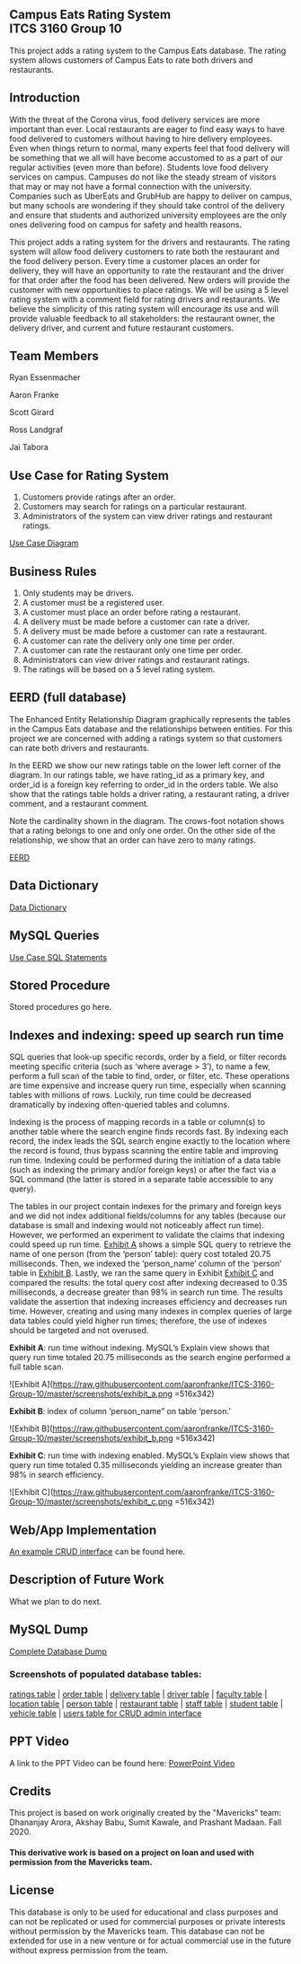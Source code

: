 ## Campus Eats Rating System<br>ITCS 3160 Group 10

This project adds a rating system to the Campus Eats database. The rating system allows customers of Campus Eats to rate both drivers and restaurants.

## Introduction

With the threat of the Corona virus, food delivery services are more important than ever. Local restaurants are eager to find easy ways to have food delivered to customers without having to hire delivery employees. Even when things return to normal, many experts feel that food delivery will be something that we all will have become accustomed to as a part of our regular activities (even more than before). Students love food delivery services on campus. Campuses do not like the steady stream of visitors that may or may not have a formal connection with the university. Companies such as UberEats and GrubHub are happy to deliver on campus, but many schools are wondering if they should take control of the delivery and ensure that students and authorized university employees are the only ones delivering food on campus for safety and health reasons.

This project adds a rating system for the drivers and restaurants. The rating system will allow food delivery customers to rate both the restaurant and the food delivery person. Every time a customer places an order for delivery, they will have an opportunity to rate the restaurant and the driver for that order after the food has been delivered. New orders will provide the customer with new opportunities to place ratings. We will be using a 5 level rating system with a comment field for rating drivers and restaurants. We believe the simplicity of this rating system will encourage its use and will provide valuable feedback to all stakeholders: the restaurant owner, the delivery driver, and current and future restaurant customers.

## Team Members

Ryan Essenmacher

Aaron Franke

Scott Girard

Ross Landgraf

Jai Tabora

## Use Case for Rating System

1. Customers provide ratings after an order.
2. Customers may search for ratings on a particular restaurant.
3. Administrators of the system can view driver ratings and restaurant ratings.

[Use Case Diagram](https://github.com/aaronfranke/ITCS-3160-Group-10/blob/master/images/rating_system_use_case.png)

## Business Rules

1. Only students may be drivers.
2. A customer must be a registered user.
3. A customer must place an order before rating a restaurant.
4. A delivery must be made before a customer can rate a driver.
5. A delivery must be made before a customer can rate a restaurant.
6. A customer can rate the delivery only one time per order.
7. A customer can rate the restaurant only one time per order.
8. Administrators can view driver ratings and restaurant ratings.
9. The ratings will be based on a 5 level rating system.

## EERD (full database)

The Enhanced Entity Relationship Diagram graphically represents the tables in the Campus Eats database and the relationships between entities. For this project we are concerned with adding a ratings system so that customers can rate both drivers and restaurants.

In the EERD we show our new ratings table on the lower left corner of the diagram. In our ratings table, we have rating_id as a primary key, and order_id is a foreign key referring to order_id in the orders table. We also show that the ratings table holds a driver rating, a restaurant rating, a driver comment, and a restaurant comment.

Note the cardinality shown in the diagram. The crows-foot notation shows that a rating belongs to one and only one order. On the other side of the relationship, we show that an order can have zero to many ratings.

[EERD](https://github.com/aaronfranke/ITCS-3160-Group-10/blob/master/images/EERD.png)

## Data Dictionary

[Data Dictionary](https://github.com/aaronfranke/ITCS-3160-Group-10/blob/master/pdf/Group10_DataDictionary_deliverable2.pdf)

## MySQL Queries

[Use Case SQL Statements](https://github.com/aaronfranke/ITCS-3160-Group-10/blob/master/sql/UseCaseSQL.sql)

## Stored Procedure

Stored procedures go here.

## Indexes and indexing: speed up search run time

SQL queries that look-up specific records, order by a field, or filter records meeting specific criteria (such as ‘where average > 3’), to name a few, perform a full scan of the table to find, order, or filter, etc. These operations are time expensive and increase query run time, especially when scanning tables with millions of rows. Luckily, run time could be decreased dramatically by indexing often-queried tables and columns.

Indexing is the process of mapping records in a table or column(s) to another table where the search engine finds records fast. By indexing each record, the index leads the SQL search engine exactly to the location where the record is found, thus bypass scanning the entire table and improving run time. Indexing could be performed during the initiation of a data table (such as indexing the primary and/or foreign keys) or after the fact via a SQL command (the latter is stored in a separate table accessible to any query).

The tables in our project contain indexes for the primary and foreign keys and we did not index additional fields/columns for any tables (because our database is small and indexing would not noticeably affect run time). However, we performed an experiment to validate the claims that indexing could speed up run time. [Exhibit A](https://github.com/aaronfranke/ITCS-3160-Group-10/master/screenshots/exhibit_a.png) shows a simple SQL query to retrieve the name of one person (from the ‘person’ table): query cost totaled 20.75 milliseconds. Then, we indexed the ‘person_name’ column of the ‘person’ table in [Exhibit B](https://raw.github.com/aaronfranke/ITCS-3160-Group-10/master/screenshots/exhibit_b.png). Lastly, we ran the same query in Exhibit [Exhibit C](https://raw.github.com/aaronfranke/ITCS-3160-Group-10/master/screenshots/exhibit_c.png) and compared the results: the total query cost after indexing decreased to 0.35 milliseconds, a decrease greater than 98% in search run time. The results validate the assertion that indexing increases efficiency and decreases run time. However, creating and using many indexes in complex queries of large data tables could yield higher run times; therefore, the use of indexes should be targeted and not overused.

**Exhibit A**: run time without indexing. MySQL’s Explain view shows that query run time totaled 20.75 milliseconds as the search engine performed a full table scan.

![Exhibit A](https://raw.githubusercontent.com/aaronfranke/ITCS-3160-Group-10/master/screenshots/exhibit_a.png =516x342)

**Exhibit B**: index of column ‘person_name” on table ‘person.’

![Exhibit B](https://raw.githubusercontent.com/aaronfranke/ITCS-3160-Group-10/master/screenshots/exhibit_b.png =516x342)

**Exhibit C**: run time with indexing enabled. MySQL’s Explain view shows that query run time totaled 0.35 milliseconds yielding an increase greater than 98% in search efficiency.

![Exhibit C](https://raw.githubusercontent.com/aaronfranke/ITCS-3160-Group-10/master/screenshots/exhibit_c.png =516x342)

## Web/App Implementation

[An example CRUD interface](https://admin-eats.com) can be found here.

## Description of Future Work

What we plan to do next.

## MySQL Dump

[Complete Database Dump](https://github.com/aaronfranke/ITCS-3160-Group-10/blob/master/sql/Group10_Database_Dump.sql)

### Screenshots of populated database tables:
[ratings table](https://github.com/aaronfranke/ITCS-3160-Group-10/blob/master/screenshots/ratings.png) |
[order table](https://github.com/aaronfranke/ITCS-3160-Group-10/blob/master/screenshots/order.png) |
[delivery table](https://github.com/aaronfranke/ITCS-3160-Group-10/blob/master/screenshots/delivery.png) |
[driver table](https://github.com/aaronfranke/ITCS-3160-Group-10/blob/master/screenshots/driver.png) |
[faculty table](https://github.com/aaronfranke/ITCS-3160-Group-10/blob/master/screenshots/faculty.png) |
[location table](https://github.com/aaronfranke/ITCS-3160-Group-10/blob/master/screenshots/location.png) |
[person table](https://github.com/aaronfranke/ITCS-3160-Group-10/blob/master/screenshots/person.png) |
[restaurant table](https://github.com/aaronfranke/ITCS-3160-Group-10/blob/master/screenshots/restaurant.png) |
[staff table](https://github.com/aaronfranke/ITCS-3160-Group-10/blob/master/screenshots/staff.png) |
[student table](https://github.com/aaronfranke/ITCS-3160-Group-10/blob/master/screenshots/student.png) |
[vehicle table](https://github.com/aaronfranke/ITCS-3160-Group-10/blob/master/screenshots/vehicle.png) |
[users table for CRUD admin interface](https://github.com/aaronfranke/ITCS-3160-Group-10/blob/master/screenshots/users.png)

## PPT Video

A link to the PPT Video can be found here:
[PowerPoint Video](https://youtube.com/)

## Credits

This project is based on work originally created by the "Mavericks" team: Dhananjay Arora, Akshay Babu, Sumit Kawale, and Prashant Madaan. Fall 2020.

#### This derivative work is based on a project on loan and used with permission from the Mavericks team.

## License

This database is only to be used for educational and class purposes and can not be replicated or used for commercial purposes or private interests without permission by the Mavericks team. This database can not be extended for use in a new venture or for actual commercial use in the future without express permission from the team.
